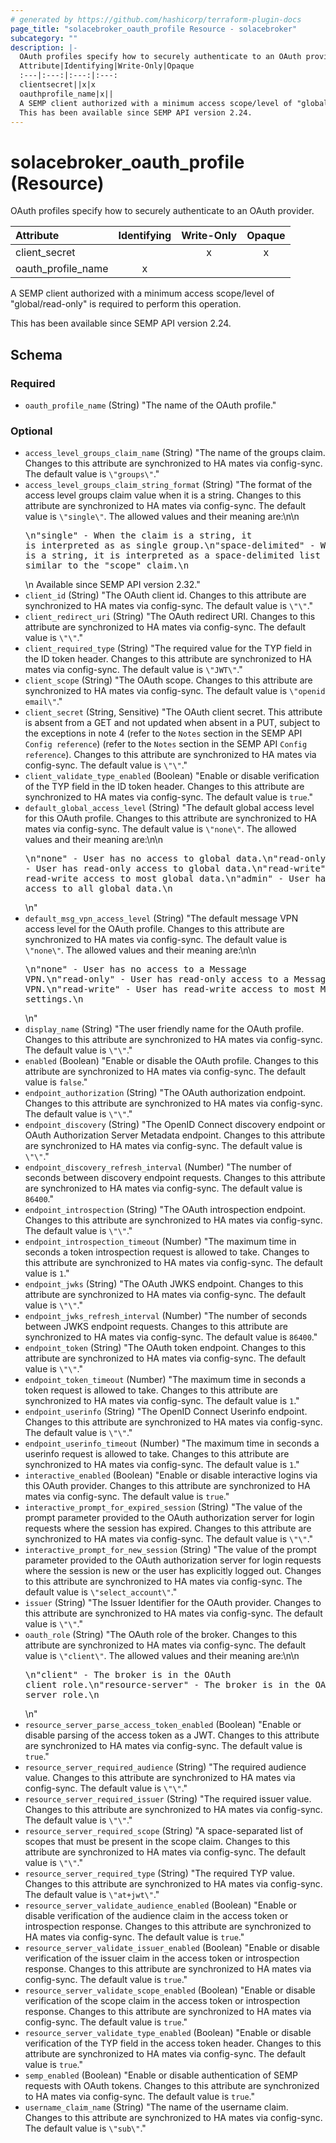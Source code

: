 ```yaml
---
# generated by https://github.com/hashicorp/terraform-plugin-docs
page_title: "solacebroker_oauth_profile Resource - solacebroker"
subcategory: ""
description: |-
  OAuth profiles specify how to securely authenticate to an OAuth provider.
  Attribute|Identifying|Write-Only|Opaque
  :---|:---:|:---:|:---:
  clientsecret||x|x
  oauthprofile_name|x||
  A SEMP client authorized with a minimum access scope/level of "global/read-only" is required to perform this operation.
  This has been available since SEMP API version 2.24.
---
```


# solacebroker_oauth_profile (Resource)

OAuth profiles specify how to securely authenticate to an OAuth provider.


Attribute|Identifying|Write-Only|Opaque
:---|:---:|:---:|:---:
client_secret||x|x
oauth_profile_name|x||



A SEMP client authorized with a minimum access scope/level of "global/read-only" is required to perform this operation.

This has been available since SEMP API version 2.24.



<!-- schema generated by tfplugindocs -->
## Schema

### Required

- `oauth_profile_name` (String) "The name of the OAuth profile."

### Optional

- `access_level_groups_claim_name` (String) "The name of the groups claim. Changes to this attribute are synchronized to HA mates via config-sync. The default value is `\"groups\"`."
- `access_level_groups_claim_string_format` (String) "The format of the access level groups claim value when it is a string. Changes to this attribute are synchronized to HA mates via config-sync. The default value is `\"single\"`. The allowed values and their meaning are:\n\n<pre>\n\"single\" - When the claim is a string, it is interpreted as as single group.\n\"space-delimited\" - When the claim is a string, it is interpreted as a space-delimited list of groups, similar to the \"scope\" claim.\n</pre>\n Available since SEMP API version 2.32."
- `client_id` (String) "The OAuth client id. Changes to this attribute are synchronized to HA mates via config-sync. The default value is `\"\"`."
- `client_redirect_uri` (String) "The OAuth redirect URI. Changes to this attribute are synchronized to HA mates via config-sync. The default value is `\"\"`."
- `client_required_type` (String) "The required value for the TYP field in the ID token header. Changes to this attribute are synchronized to HA mates via config-sync. The default value is `\"JWT\"`."
- `client_scope` (String) "The OAuth scope. Changes to this attribute are synchronized to HA mates via config-sync. The default value is `\"openid email\"`."
- `client_secret` (String, Sensitive) "The OAuth client secret. This attribute is absent from a GET and not updated when absent in a PUT, subject to the exceptions in note 4 (refer to the `Notes` section in the SEMP API `Config reference`) (refer to the `Notes` section in the SEMP API `Config reference`). Changes to this attribute are synchronized to HA mates via config-sync. The default value is `\"\"`."
- `client_validate_type_enabled` (Boolean) "Enable or disable verification of the TYP field in the ID token header. Changes to this attribute are synchronized to HA mates via config-sync. The default value is `true`."
- `default_global_access_level` (String) "The default global access level for this OAuth profile. Changes to this attribute are synchronized to HA mates via config-sync. The default value is `\"none\"`. The allowed values and their meaning are:\n\n<pre>\n\"none\" - User has no access to global data.\n\"read-only\" - User has read-only access to global data.\n\"read-write\" - User has read-write access to most global data.\n\"admin\" - User has read-write access to all global data.\n</pre>\n"
- `default_msg_vpn_access_level` (String) "The default message VPN access level for the OAuth profile. Changes to this attribute are synchronized to HA mates via config-sync. The default value is `\"none\"`. The allowed values and their meaning are:\n\n<pre>\n\"none\" - User has no access to a Message VPN.\n\"read-only\" - User has read-only access to a Message VPN.\n\"read-write\" - User has read-write access to most Message VPN settings.\n</pre>\n"
- `display_name` (String) "The user friendly name for the OAuth profile. Changes to this attribute are synchronized to HA mates via config-sync. The default value is `\"\"`."
- `enabled` (Boolean) "Enable or disable the OAuth profile. Changes to this attribute are synchronized to HA mates via config-sync. The default value is `false`."
- `endpoint_authorization` (String) "The OAuth authorization endpoint. Changes to this attribute are synchronized to HA mates via config-sync. The default value is `\"\"`."
- `endpoint_discovery` (String) "The OpenID Connect discovery endpoint or OAuth Authorization Server Metadata endpoint. Changes to this attribute are synchronized to HA mates via config-sync. The default value is `\"\"`."
- `endpoint_discovery_refresh_interval` (Number) "The number of seconds between discovery endpoint requests. Changes to this attribute are synchronized to HA mates via config-sync. The default value is `86400`."
- `endpoint_introspection` (String) "The OAuth introspection endpoint. Changes to this attribute are synchronized to HA mates via config-sync. The default value is `\"\"`."
- `endpoint_introspection_timeout` (Number) "The maximum time in seconds a token introspection request is allowed to take. Changes to this attribute are synchronized to HA mates via config-sync. The default value is `1`."
- `endpoint_jwks` (String) "The OAuth JWKS endpoint. Changes to this attribute are synchronized to HA mates via config-sync. The default value is `\"\"`."
- `endpoint_jwks_refresh_interval` (Number) "The number of seconds between JWKS endpoint requests. Changes to this attribute are synchronized to HA mates via config-sync. The default value is `86400`."
- `endpoint_token` (String) "The OAuth token endpoint. Changes to this attribute are synchronized to HA mates via config-sync. The default value is `\"\"`."
- `endpoint_token_timeout` (Number) "The maximum time in seconds a token request is allowed to take. Changes to this attribute are synchronized to HA mates via config-sync. The default value is `1`."
- `endpoint_userinfo` (String) "The OpenID Connect Userinfo endpoint. Changes to this attribute are synchronized to HA mates via config-sync. The default value is `\"\"`."
- `endpoint_userinfo_timeout` (Number) "The maximum time in seconds a userinfo request is allowed to take. Changes to this attribute are synchronized to HA mates via config-sync. The default value is `1`."
- `interactive_enabled` (Boolean) "Enable or disable interactive logins via this OAuth provider. Changes to this attribute are synchronized to HA mates via config-sync. The default value is `true`."
- `interactive_prompt_for_expired_session` (String) "The value of the prompt parameter provided to the OAuth authorization server for login requests where the session has expired. Changes to this attribute are synchronized to HA mates via config-sync. The default value is `\"\"`."
- `interactive_prompt_for_new_session` (String) "The value of the prompt parameter provided to the OAuth authorization server for login requests where the session is new or the user has explicitly logged out. Changes to this attribute are synchronized to HA mates via config-sync. The default value is `\"select_account\"`."
- `issuer` (String) "The Issuer Identifier for the OAuth provider. Changes to this attribute are synchronized to HA mates via config-sync. The default value is `\"\"`."
- `oauth_role` (String) "The OAuth role of the broker. Changes to this attribute are synchronized to HA mates via config-sync. The default value is `\"client\"`. The allowed values and their meaning are:\n\n<pre>\n\"client\" - The broker is in the OAuth client role.\n\"resource-server\" - The broker is in the OAuth resource server role.\n</pre>\n"
- `resource_server_parse_access_token_enabled` (Boolean) "Enable or disable parsing of the access token as a JWT. Changes to this attribute are synchronized to HA mates via config-sync. The default value is `true`."
- `resource_server_required_audience` (String) "The required audience value. Changes to this attribute are synchronized to HA mates via config-sync. The default value is `\"\"`."
- `resource_server_required_issuer` (String) "The required issuer value. Changes to this attribute are synchronized to HA mates via config-sync. The default value is `\"\"`."
- `resource_server_required_scope` (String) "A space-separated list of scopes that must be present in the scope claim. Changes to this attribute are synchronized to HA mates via config-sync. The default value is `\"\"`."
- `resource_server_required_type` (String) "The required TYP value. Changes to this attribute are synchronized to HA mates via config-sync. The default value is `\"at+jwt\"`."
- `resource_server_validate_audience_enabled` (Boolean) "Enable or disable verification of the audience claim in the access token or introspection response. Changes to this attribute are synchronized to HA mates via config-sync. The default value is `true`."
- `resource_server_validate_issuer_enabled` (Boolean) "Enable or disable verification of the issuer claim in the access token or introspection response. Changes to this attribute are synchronized to HA mates via config-sync. The default value is `true`."
- `resource_server_validate_scope_enabled` (Boolean) "Enable or disable verification of the scope claim in the access token or introspection response. Changes to this attribute are synchronized to HA mates via config-sync. The default value is `true`."
- `resource_server_validate_type_enabled` (Boolean) "Enable or disable verification of the TYP field in the access token header. Changes to this attribute are synchronized to HA mates via config-sync. The default value is `true`."
- `semp_enabled` (Boolean) "Enable or disable authentication of SEMP requests with OAuth tokens. Changes to this attribute are synchronized to HA mates via config-sync. The default value is `true`."
- `username_claim_name` (String) "The name of the username claim. Changes to this attribute are synchronized to HA mates via config-sync. The default value is `\"sub\"`."
